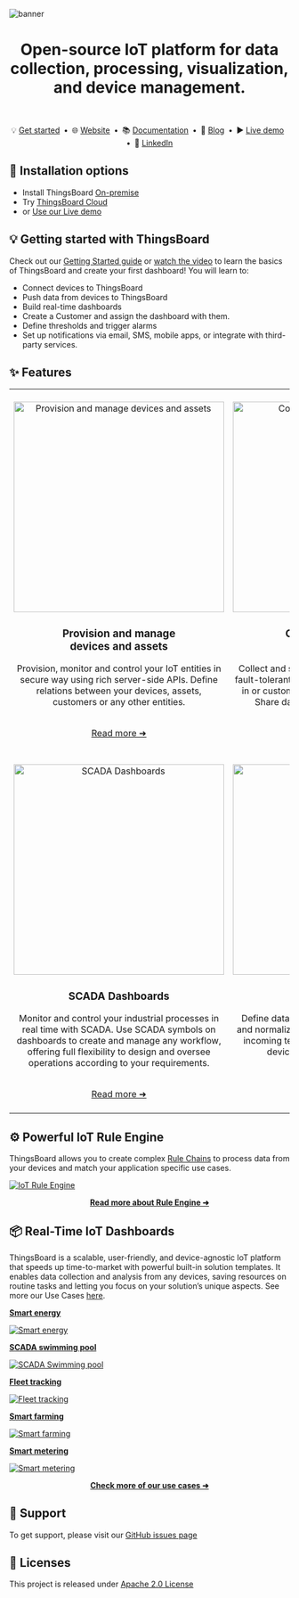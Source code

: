 ![banner](https://github.com/user-attachments/assets/3584b592-33dd-4fb4-91d4-47b62b34806c)

<div align="center">

# Open-source IoT platform for data collection, processing, visualization, and device management.

</div>
<br>
<div align="center">
 
💡 [Get started](https://thingsboard.io/docs/getting-started-guides/helloworld/)&ensp;•&ensp;🌐 [Website](https://thingsboard.io/)&ensp;•&ensp;📚 [Documentation](https://thingsboard.io/docs/)&ensp;•&ensp;📔 [Blog](https://thingsboard.io/blog/)&ensp;•&ensp;▶️ [Live demo](https://demo.thingsboard.io/signup)&ensp;•&ensp;🔗 [LinkedIn](https://www.linkedin.com/company/thingsboard/posts/?feedView=all)

</div>

## 🚀 Installation options

* Install ThingsBoard [On-premise](https://thingsboard.io/docs/user-guide/install/installation-options/?ceInstallType=onPremise)
* Try [ThingsBoard Cloud](https://thingsboard.io/installations/)
* or [Use our Live demo](https://demo.thingsboard.io/signup)

## 💡 Getting started with ThingsBoard

Check out our [Getting Started guide](https://thingsboard.io/docs/getting-started-guides/helloworld/) or [watch the video](https://www.youtube.com/watch?v=80L0ubQLXsc) to learn the basics of ThingsBoard and create your first dashboard! You will learn to:

* Connect devices to ThingsBoard
* Push data from devices to ThingsBoard
* Build real-time dashboards
* Create a Customer and assign the dashboard with them.
* Define thresholds and trigger alarms
* Set up notifications via email, SMS, mobile apps, or integrate with third-party services.

## ✨ Features

<table>
  <tr>
    <td width="50%" valign="top">
      <br>
      <div align="center">
        <img src="https://github.com/user-attachments/assets/255cca4f-b111-44e8-99ea-0af55f8e3681" alt="Provision and manage devices and assets" width="378" />
        <h3>Provision and manage <br> devices and assets</h3>
      </div>
      <div align="center">
        <p>Provision, monitor and control your IoT entities in secure way using rich server-side APIs. Define relations between your devices, assets, customers or any other entities.</p>
      </div>
      <br>
      <div align="center">
        <a href="https://thingsboard.io/docs/user-guide/entities-and-relations/">Read more ➜</a>
      </div>
      <br>
    </td>
    <td width="50%" valign="top">
      <br>
      <div align="center">
        <img src="https://github.com/user-attachments/assets/24b41d10-150a-42dd-ab1a-32ac9b5978c1" alt="Collect and visualize your data" width="378" />
        <h3>Collect and visualize <br> your data</h3>
      </div>
      <div align="center">
        <p>Collect and store telemetry data in scalable and fault-tolerant way. Visualize your data with built-in or custom widgets and flexible dashboards. Share dashboards with your customers.</p>
      </div>
      <br>
      <div align="center">
        <a href="https://thingsboard.io/iot-data-visualization/">Read more ➜</a>
      </div>
      <br>
    </td>
  </tr>
  <tr>
    <td width="50%" valign="top">
      <br>
      <div align="center">
        <img src="https://github.com/user-attachments/assets/6f2a6dd2-7b33-4d17-8b92-d1f995adda2c" alt="SCADA Dashboards" width="378" />
        <h3>SCADA Dashboards</h3>
      </div>
      <div align="center">
        <p>Monitor and control your industrial processes in real time with SCADA. Use SCADA symbols on dashboards to create and manage any workflow, offering full flexibility to design and oversee operations according to your requirements.</p>
      </div>
      <br>
      <div align="center">
        <a href="https://thingsboard.io/use-cases/scada/">Read more ➜</a>
      </div>
      <br>
    </td>
    <td width="50%" valign="top">
      <br>
      <div align="center">
        <img src="https://github.com/user-attachments/assets/c23dcc9b-aeba-40ef-9973-49b953fc1257" alt="Process and React" width="378" />
        <h3>Process and React</h3>
      </div>
      <div align="center">
        <p>Define data processing rule chains. Transform and normalize your device data. Raise alarms on incoming telemetry events, attribute updates, device inactivity and user actions.<br></p>
      </div>
      <br>
      <br>
      <div align="center">
        <a href="https://thingsboard.io/docs/user-guide/rule-engine-2-0/re-getting-started/">Read more ➜</a>
      </div>
      <br>
    </td>
  </tr>
</table>

## ⚙️ Powerful IoT Rule Engine

ThingsBoard allows you to create complex [Rule Chains](https://thingsboard.io/docs/user-guide/rule-engine-2-0/re-getting-started/) to process data from your devices and match your application specific use cases.

[![IoT Rule Engine](https://github.com/user-attachments/assets/43d21dc9-0e18-4f1b-8f9a-b72004e12f07 "IoT Rule Engine")](https://thingsboard.io/docs/user-guide/rule-engine-2-0/re-getting-started/)

<div align="center">

[**Read more about Rule Engine ➜**](https://thingsboard.io/docs/user-guide/rule-engine-2-0/re-getting-started/)

</div>

## 📦 Real-Time IoT Dashboards

ThingsBoard is a scalable, user-friendly, and device-agnostic IoT platform that speeds up time-to-market with powerful built-in solution templates. It enables data collection and analysis from any devices, saving resources on routine tasks and letting you focus on your solution’s unique aspects. See more our Use Cases [here](https://thingsboard.io/iot-use-cases/).

[**Smart energy**](https://thingsboard.io/use-cases/smart-energy/)

[![Smart energy](https://github.com/user-attachments/assets/2a0abf13-6dc5-4f5e-9c30-1aea1d39af1e "Smart energy")](https://thingsboard.io/use-cases/smart-energy/)

[**SCADA swimming pool**](https://thingsboard.io/use-cases/scada/)

[![SCADA Swimming pool](https://github.com/user-attachments/assets/68fd9e29-99f1-4c16-8c4c-476f4ccb20c0 "SCADA Swimming pool")](https://thingsboard.io/use-cases/scada/)

[**Fleet tracking**](https://thingsboard.io/use-cases/fleet-tracking/)

[![Fleet tracking](https://github.com/user-attachments/assets/9e8938ba-ee0c-4599-9494-d74b7de8a63d "Fleet tracking")](https://thingsboard.io/use-cases/fleet-tracking/)

[**Smart farming**](https://thingsboard.io/use-cases/smart-farming/)

[![Smart farming](https://github.com/user-attachments/assets/56b84c99-ef24-44e5-a903-b925b7f9d142 "Smart farming")](https://thingsboard.io/use-cases/smart-farming/)

[**Smart metering**](https://thingsboard.io/smart-metering/)

[![Smart metering](https://github.com/user-attachments/assets/adc05e3d-397c-48ef-bed6-535bbd698455 "Smart metering")](https://thingsboard.io/smart-metering/)

<div align="center">

[**Check more of our use cases ➜**](https://thingsboard.io/iot-use-cases/)

</div>

## 🫶 Support

To get support, please visit our [GitHub issues page](https://github.com/thingsboard/thingsboard/issues)

## 📄 Licenses

This project is released under [Apache 2.0 License](./LICENSE)
